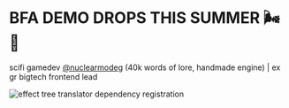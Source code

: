 # BFA DEMO DROPS THIS SUMMER 🌬🦾

scifi gamedev [@nuclearmodeg](https://x.com/nuclearmodeg) (40k words of lore, handmade engine) | ex gr bigtech frontend lead 

![effect tree translator dependency registration](https://user-images.githubusercontent.com/601001/198174493-0b2f5765-f81e-413e-a2a2-b0760d2ce026.jpeg)
